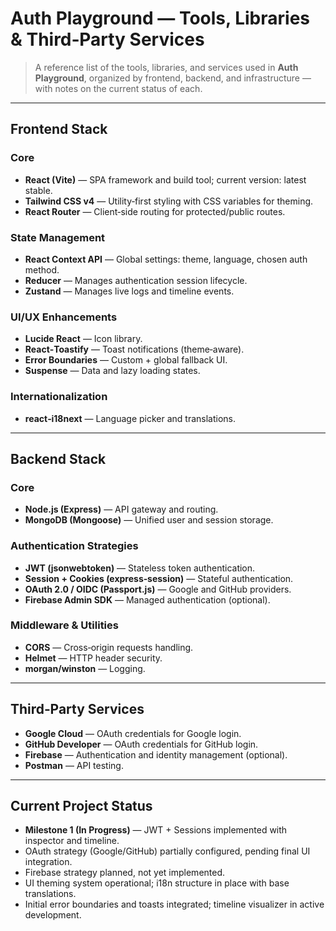 # Auth Playground — Tools, Libraries & Third‑Party Services

> A reference list of the tools, libraries, and services used in **Auth Playground**, organized by frontend, backend, and infrastructure — with notes on the current status of each.

---

## **Frontend Stack**

### Core
- **React (Vite)** — SPA framework and build tool; current version: latest stable.
- **Tailwind CSS v4** — Utility‑first styling with CSS variables for theming.
- **React Router** — Client‑side routing for protected/public routes.

### State Management
- **React Context API** — Global settings: theme, language, chosen auth method.
- **Reducer** — Manages authentication session lifecycle.
- **Zustand** — Manages live logs and timeline events.

### UI/UX Enhancements
- **Lucide React** — Icon library.
- **React‑Toastify** — Toast notifications (theme‑aware).
- **Error Boundaries** — Custom + global fallback UI.
- **Suspense** — Data and lazy loading states.

### Internationalization
- **react‑i18next** — Language picker and translations.

---

## **Backend Stack**

### Core
- **Node.js (Express)** — API gateway and routing.
- **MongoDB (Mongoose)** — Unified user and session storage.

### Authentication Strategies
- **JWT (jsonwebtoken)** — Stateless token authentication.
- **Session + Cookies (express‑session)** — Stateful authentication.
- **OAuth 2.0 / OIDC (Passport.js)** — Google and GitHub providers.
- **Firebase Admin SDK** — Managed authentication (optional).

### Middleware & Utilities
- **CORS** — Cross‑origin requests handling.
- **Helmet** — HTTP header security.
- **morgan/winston** — Logging.

---

## **Third‑Party Services**

- **Google Cloud** — OAuth credentials for Google login.
- **GitHub Developer** — OAuth credentials for GitHub login.
- **Firebase** — Authentication and identity management (optional).
- **Postman** — API testing.

---

## **Current Project Status**
- **Milestone 1 (In Progress)** — JWT + Sessions implemented with inspector and timeline.
- OAuth strategy (Google/GitHub) partially configured, pending final UI integration.
- Firebase strategy planned, not yet implemented.
- UI theming system operational; i18n structure in place with base translations.
- Initial error boundaries and toasts integrated; timeline visualizer in active development.

